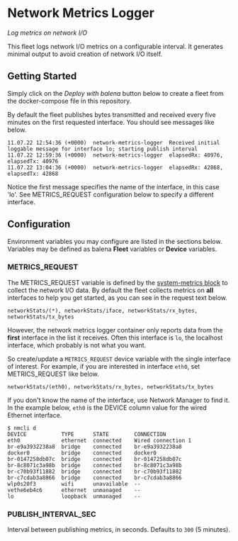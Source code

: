 # Network Metrics Logger

*Log metrics on network I/O*

This fleet logs network I/O metrics on a configurable interval. It generates minimal output to avoid creation of network I/O itself.

## Getting Started

Simply click on the *Deploy with balena* button below to create a fleet from the docker-compose file in this repository.

<deploy-with-balena repourl="https://github.com/balena-io-examples/network-metrics-logger"></deploy-with-balena>

By default the fleet publishes bytes transmitted and received every five minutes on the first requested interface. You should see messages like below.

```
11.07.22 12:54:36 (+0000)  network-metrics-logger  Received initial loggable message for interface lo; starting publish interval
11.07.22 12:59:36 (+0000)  network-metrics-logger  elapsedRx: 40976, elapsedTx: 40976
11.07.22 13:04:36 (+0000)  network-metrics-logger  elapsedRx: 42868, elapsedTx: 42868
```
Notice the first message specifies the name of the interface, in this case 'lo'. See METRICS_REQUEST configuration below to specify a different interface.

## Configuration
Environment variables you may configure are listed in the sections below. Variables may be defined as balena **Fleet** variables or **Device** variables.

### METRICS_REQUEST

The METRICS_REQUEST variable is defined by the [system-metrics block](https://github.com/balena-io-examples/system-metrics) to collect the network I/O data. By default the fleet collects metrics on **all** interfaces to help you get started, as you can see in the request text below.

```
networkStats/(*), networkStats/iface, networkStats/rx_bytes, networkStats/tx_bytes
```

However, the network metrics logger container only reports data from the **first** interface in the list it receives. Often this interface is `lo`, the localhost interface, which probably is not what you want.

So create/update a `METRICS_REQUEST` device variable with the single interface of interest. For example, if you are interested in interface `eth0`, set METRICS_REQUEST like below.

```
networkStats/(eth0), networkStats/rx_bytes, networkStats/tx_bytes
```

If you don't know the name of the interface, use Network Manager to find it. In the example below, `eth0` is the DEVICE column value for the wired Ethernet interface.

```
$ nmcli d
DEVICE           TYPE      STATE        CONNECTION
eth0             ethernet  connected    Wired connection 1
br-e9a3932238a8  bridge    connected    br-e9a3932238a8
docker0          bridge    connected    docker0
br-0147258db07c  bridge    connected    br-0147258db07c
br-8c8071c3a98b  bridge    connected    br-8c8071c3a98b
br-c70b93f11882  bridge    connected    br-c70b93f11882
br-c7cdab3a8866  bridge    connected    br-c7cdab3a8866
wlp0s20f3        wifi      unavailable  --
vethe6eb4c6      ethernet  unmanaged    --
lo               loopback  unmanaged    --
```

### PUBLISH_INTERVAL_SEC

Interval between publishing metrics, in seconds. Defaults to `300` (5 minutes).
